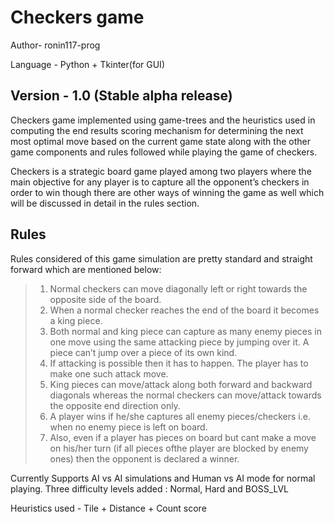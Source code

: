 # Checkers game
Author- ronin117-prog

Language - Python + Tkinter(for GUI)

## Version - 1.0 (Stable alpha release)

Checkers game implemented using game-trees and the heuristics used in computing the end results scoring mechanism for determining the next most optimal move based on the current game state along with the other game components and rules followed while playing the game of checkers.

Checkers is a strategic board game played among two players where the main objective for any player is to capture all the opponent’s checkers in order to win though there are other ways of winning the game as well which will be discussed in detail in the rules section.

## Rules

Rules considered of this game simulation are pretty standard and straight forward which are mentioned below:
> 1. Normal checkers can move diagonally left or right towards the opposite side of the board.
> 2. When a normal checker reaches the end of the board it becomes a king piece.
> 3. Both normal and king piece can capture as many enemy pieces in one move using the same attacking piece by jumping over it. A piece can’t jump over a piece of its own kind.
> 4. If attacking is possible then it has to happen. The player has to make one such attack move.
> 5. King pieces can move/attack along both forward and backward diagonals whereas the normal checkers can move/attack towards the opposite end direction only.
> 6. A player wins if he/she captures all enemy pieces/checkers i.e. when no enemy piece is left on board.
> 7. Also, even if a player has pieces on board but cant make a move on his/her turn (if all pieces ofthe player are blocked by enemy ones) then the opponent is declared a winner.

Currently Supports AI vs AI simulations and Human vs AI mode for normal playing.
Three difficulty levels added : Normal, Hard and BOSS_LVL

Heuristics used - Tile + Distance + Count score 
